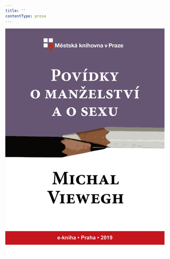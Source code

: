 ```yaml
---
title: ''
contentType: prose
---
```


![obalka_povidky_o_manzelstvi_a_o_sexu.jpg](./resources/obalka_povidky_o_manzel_fmt.png)
